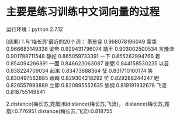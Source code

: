 # 主要是练习训练中文词向量的过程

运行环境：python 2.7.12

[结果]
1.与'梅长苏'最近的20个词：
萧景睿 0.968078196049
蒙挚 0.966683149338
梁帝 0.929431796074
靖王 0.903002500534
言豫津 0.901788711548
静妃 0.865059733391
一下 0.855262994766
着 0.854094266891
一面 0.846623063087
谢弼 0.844158530235
以目 0.838224709034
起来 0.83473688364
怔 0.831710100174
笑 0.830497562885
眼睛 0.829304218292
忙 0.829288244247
瞪 0.826557993889
立即 0.820895552635
黎纲 0.819191932678
飞流 0.818755149841

2.distance(梅长苏,霓凰)和distance(梅长苏,飞流)。
distance(梅长苏,霓凰):0.776951
distance(梅长苏,飞流):0.818755
